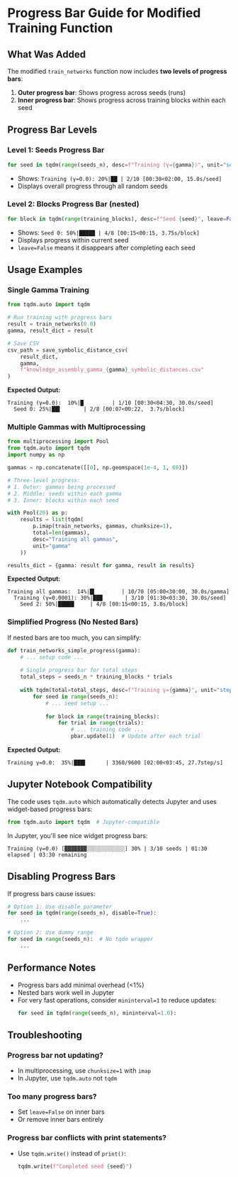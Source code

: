 # Progress Bar Guide for Modified Training Function

## What Was Added

The modified `train_networks` function now includes **two levels of progress bars**:

1. **Outer progress bar**: Shows progress across seeds (runs)
2. **Inner progress bar**: Shows progress across training blocks within each seed

## Progress Bar Levels

### Level 1: Seeds Progress Bar
```python
for seed in tqdm(range(seeds_n), desc=f"Training (γ={gamma})", unit="seed"):
```
- Shows: `Training (γ=0.0): 20%|██ | 2/10 [00:30<02:00, 15.0s/seed]`
- Displays overall progress through all random seeds

### Level 2: Blocks Progress Bar (nested)
```python
for block in tqdm(range(training_blocks), desc=f"Seed {seed}", leave=False, unit="block"):
```
- Shows: `Seed 0: 50%|█████ | 4/8 [00:15<00:15, 3.75s/block]`
- Displays progress within current seed
- `leave=False` means it disappears after completing each seed

## Usage Examples

### Single Gamma Training
```python
from tqdm.auto import tqdm

# Run training with progress bars
result = train_networks(0.0)
gamma, result_dict = result

# Save CSV
csv_path = save_symbolic_distance_csv(
    result_dict, 
    gamma, 
    f"knowledge_assembly_gamma_{gamma}_symbolic_distances.csv"
)
```

**Expected Output:**
```
Training (γ=0.0):  10%|█         | 1/10 [00:30<04:30, 30.0s/seed]
  Seed 0: 25%|██▌       | 2/8 [00:07<00:22,  3.7s/block]
```

### Multiple Gammas with Multiprocessing
```python
from multiprocessing import Pool
from tqdm.auto import tqdm
import numpy as np

gammas = np.concatenate([[0], np.geomspace(1e-4, 1, 69)])

# Three-level progress:
# 1. Outer: gammas being processed
# 2. Middle: seeds within each gamma
# 3. Inner: blocks within each seed

with Pool(20) as p:
    results = list(tqdm(
        p.imap(train_networks, gammas, chunksize=1), 
        total=len(gammas), 
        desc="Training all gammas",
        unit="gamma"
    ))

results_dict = {gamma: result for gamma, result in results}
```

**Expected Output:**
```
Training all gammas:  14%|█▍        | 10/70 [05:00<30:00, 30.0s/gamma]
  Training (γ=0.0001): 30%|███       | 3/10 [01:30<03:30, 30.0s/seed]
    Seed 2: 50%|█████     | 4/8 [00:15<00:15, 3.8s/block]
```

### Simplified Progress (No Nested Bars)

If nested bars are too much, you can simplify:

```python
def train_networks_simple_progress(gamma):
    # ... setup code ...
    
    # Single progress bar for total steps
    total_steps = seeds_n * training_blocks * trials
    
    with tqdm(total=total_steps, desc=f"Training γ={gamma}", unit="step") as pbar:
        for seed in range(seeds_n):
            # ... seed setup ...
            
            for block in range(training_blocks):
                for trial in range(trials):
                    # ... training code ...
                    pbar.update(1)  # Update after each trial
```

**Expected Output:**
```
Training γ=0.0:  35%|███▌      | 3360/9600 [02:00<03:45, 27.7step/s]
```

## Jupyter Notebook Compatibility

The code uses `tqdm.auto` which automatically detects Jupyter and uses widget-based progress bars:

```python
from tqdm.auto import tqdm  # Jupyter-compatible
```

In Jupyter, you'll see nice widget progress bars:
```
Training (γ=0.0) [▓▓▓▓▓▓▓░░░░░░░░░░░░] 30% | 3/10 seeds | 01:30 elapsed | 03:30 remaining
```

## Disabling Progress Bars

If progress bars cause issues:

```python
# Option 1: Use disable parameter
for seed in tqdm(range(seeds_n), disable=True):
    ...

# Option 2: Use dummy range
for seed in range(seeds_n):  # No tqdm wrapper
    ...
```

## Performance Notes

- Progress bars add minimal overhead (<1%)
- Nested bars work well in Jupyter
- For very fast operations, consider `mininterval=1` to reduce updates:
  ```python
  for seed in tqdm(range(seeds_n), mininterval=1.0):
  ```

## Troubleshooting

### Progress bar not updating?
- In multiprocessing, use `chunksize=1` with `imap`
- In Jupyter, use `tqdm.auto` not `tqdm`

### Too many progress bars?
- Set `leave=False` on inner bars
- Or remove inner bars entirely

### Progress bar conflicts with print statements?
- Use `tqdm.write()` instead of `print()`:
  ```python
  tqdm.write(f"Completed seed {seed}")
  ```


